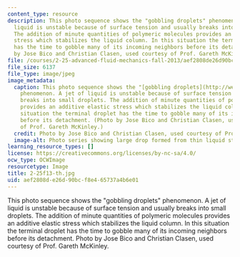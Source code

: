 ```yaml
---
content_type: resource
description: This photo sequence shows the "gobbling droplets" phenomenon. A jet of
  liquid is unstable because of surface tension and usually breaks into small droplets.
  The addition of minute quantities of polymeric molecules provides an additive elastic
  stress which stabilizes the liquid column. In this situation the terminal droplet
  has the time to gobble many of its incoming neighbors before its detachment. Photo
  by Jose Bico and Christian Clasen, used courtesy of Prof. Gareth McKinley.
file: /courses/2-25-advanced-fluid-mechanics-fall-2013/aef2808de26d90bcf8e465737a4b6e01_2-25f13-th.jpg
file_size: 6137
file_type: image/jpeg
image_metadata:
  caption: This photo sequence shows the "[gobbling droplets](http://web.mit.edu/nnf/people/jbico/Research.html#gobbling)"
    phenomenon. A jet of liquid is unstable because of surface tension and usually
    breaks into small droplets. The addition of minute quantities of polymeric molecules
    provides an additive elastic stress which stabilizes the liquid column. In this
    situation the terminal droplet has the time to gobble many of its incoming neighbors
    before its detachment. (Photo by Jose Bico and Christian Clasen, used courtesy
    of Prof. Gareth McKinley.)
  credit: Photo by Jose Bico and Christian Clasen, used courtesy of Prof. Gareth McKinley.
  image-alt: Photo series showing large drop formed from thin liquid stream.
learning_resource_types: []
license: https://creativecommons.org/licenses/by-nc-sa/4.0/
ocw_type: OCWImage
resourcetype: Image
title: 2-25f13-th.jpg
uid: aef2808d-e26d-90bc-f8e4-65737a4b6e01
---
```

This photo sequence shows the "gobbling droplets" phenomenon. A jet of liquid is unstable because of surface tension and usually breaks into small droplets. The addition of minute quantities of polymeric molecules provides an additive elastic stress which stabilizes the liquid column. In this situation the terminal droplet has the time to gobble many of its incoming neighbors before its detachment. Photo by Jose Bico and Christian Clasen, used courtesy of Prof. Gareth McKinley.